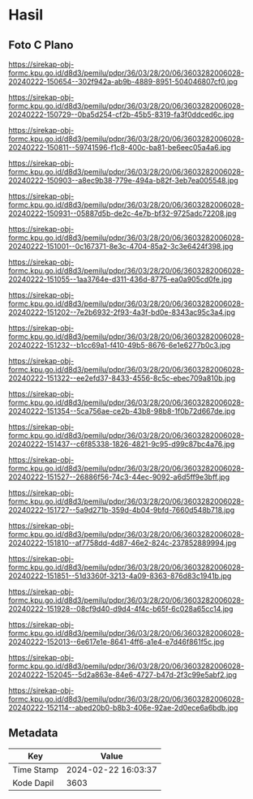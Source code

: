 # Hasil

## Foto C Plano

https://sirekap-obj-formc.kpu.go.id/d8d3/pemilu/pdpr/36/03/28/20/06/3603282006028-20240222-150654--302f942a-ab9b-4889-8951-504046807cf0.jpg

https://sirekap-obj-formc.kpu.go.id/d8d3/pemilu/pdpr/36/03/28/20/06/3603282006028-20240222-150729--0ba5d254-cf2b-45b5-8319-fa3f0ddced6c.jpg

https://sirekap-obj-formc.kpu.go.id/d8d3/pemilu/pdpr/36/03/28/20/06/3603282006028-20240222-150811--59741596-f1c8-400c-ba81-be6eec05a4a6.jpg

https://sirekap-obj-formc.kpu.go.id/d8d3/pemilu/pdpr/36/03/28/20/06/3603282006028-20240222-150903--a8ec9b38-779e-494a-b82f-3eb7ea005548.jpg

https://sirekap-obj-formc.kpu.go.id/d8d3/pemilu/pdpr/36/03/28/20/06/3603282006028-20240222-150931--05887d5b-de2c-4e7b-bf32-9725adc72208.jpg

https://sirekap-obj-formc.kpu.go.id/d8d3/pemilu/pdpr/36/03/28/20/06/3603282006028-20240222-151001--0c167371-8e3c-4704-85a2-3c3e6424f398.jpg

https://sirekap-obj-formc.kpu.go.id/d8d3/pemilu/pdpr/36/03/28/20/06/3603282006028-20240222-151055--1aa3764e-d311-436d-8775-ea0a905cd0fe.jpg

https://sirekap-obj-formc.kpu.go.id/d8d3/pemilu/pdpr/36/03/28/20/06/3603282006028-20240222-151202--7e2b6932-2f93-4a3f-bd0e-8343ac95c3a4.jpg

https://sirekap-obj-formc.kpu.go.id/d8d3/pemilu/pdpr/36/03/28/20/06/3603282006028-20240222-151232--b1cc69a1-f410-49b5-8676-6e1e6277b0c3.jpg

https://sirekap-obj-formc.kpu.go.id/d8d3/pemilu/pdpr/36/03/28/20/06/3603282006028-20240222-151322--ee2efd37-8433-4556-8c5c-ebec709a810b.jpg

https://sirekap-obj-formc.kpu.go.id/d8d3/pemilu/pdpr/36/03/28/20/06/3603282006028-20240222-151354--5ca756ae-ce2b-43b8-98b8-1f0b72d667de.jpg

https://sirekap-obj-formc.kpu.go.id/d8d3/pemilu/pdpr/36/03/28/20/06/3603282006028-20240222-151437--c6f85338-1826-4821-9c95-d99c87bc4a76.jpg

https://sirekap-obj-formc.kpu.go.id/d8d3/pemilu/pdpr/36/03/28/20/06/3603282006028-20240222-151527--26886f56-74c3-44ec-9092-a6d5ff9e3bff.jpg

https://sirekap-obj-formc.kpu.go.id/d8d3/pemilu/pdpr/36/03/28/20/06/3603282006028-20240222-151727--5a9d271b-359d-4b04-9bfd-7660d548b718.jpg

https://sirekap-obj-formc.kpu.go.id/d8d3/pemilu/pdpr/36/03/28/20/06/3603282006028-20240222-151810--af7758dd-4d87-46e2-824c-237852889994.jpg

https://sirekap-obj-formc.kpu.go.id/d8d3/pemilu/pdpr/36/03/28/20/06/3603282006028-20240222-151851--51d3360f-3213-4a09-8363-876d83c1941b.jpg

https://sirekap-obj-formc.kpu.go.id/d8d3/pemilu/pdpr/36/03/28/20/06/3603282006028-20240222-151928--08cf9d40-d9d4-4f4c-b65f-6c028a65cc14.jpg

https://sirekap-obj-formc.kpu.go.id/d8d3/pemilu/pdpr/36/03/28/20/06/3603282006028-20240222-152013--6e617e1e-8641-4ff6-a1e4-e7d46f861f5c.jpg

https://sirekap-obj-formc.kpu.go.id/d8d3/pemilu/pdpr/36/03/28/20/06/3603282006028-20240222-152045--5d2a863e-84e6-4727-b47d-2f3c99e5abf2.jpg

https://sirekap-obj-formc.kpu.go.id/d8d3/pemilu/pdpr/36/03/28/20/06/3603282006028-20240222-152114--abed20b0-b8b3-406e-92ae-2d0ece6a6bdb.jpg


## Metadata

| Key        | Value               |
| ---------- | ------------------- |
| Time Stamp | 2024-02-22 16:03:37 |
| Kode Dapil | 3603                |



